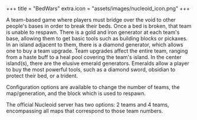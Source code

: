 +++
title = "BedWars"
extra.icon = "assets/images/nucleoid_icon.png"
+++

A team-based game where players must bridge over the void to other people's bases in order to break their beds. Once a bed is broken, that team is unable to respawn. There is a gold and iron generator at each team's base, allowing them to get basic tools such as building blocks or pickaxes. In an island adjacent to them, there is a diamond generator, which allows one to buy a team upgrade. Team upgrades affect the entire team, ranging from a haste buff to a heal pool covering the team's island.  In the center island(s), there are the elusive emerald generators. Emeralds allow a player to buy the most powerful tools, such as a diamond sword, obsidian to protect their bed, or a trident. 

Configuration options are available to change the number of teams, the map/generation, and the block which is used to respawn. 

The official Nucleoid server has two options: 2 teams and 4 teams, encompassing all maps that correspond to those team numbers. 
